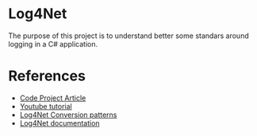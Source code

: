 # Log4Net

The purpose of this project is to understand better some standars around logging in a C# application.

# References

* [Code Project Article](https://www.codeproject.com/Articles/140911/log-net-Tutorial)
* [Youtube tutorial](https://www.youtube.com/watch?v=2lAdQ_QwNww)
* [Log4Net Conversion patterns](http://spoiledtechie.com/post/2015/11/19/Conversion-Patterns-for-Log4Net.aspx)
* [Log4Net documentation](http://logging.apache.org/log4net/release/sdk/?topic=html/T_log4net_Layout_PatternLayout.htm)
